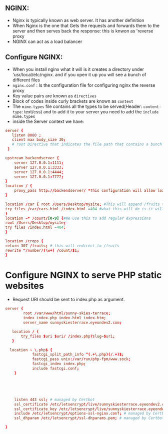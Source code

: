 ## NGINX: 
- Nginx is typically known as web server. It has another definition 
- When Nginx is the one that Gets the requests and forwards them to the server and then serves back the response: this is knwon as 'reverse proxy 
- NGINX can act as a load balancer 
## Configure NGINX:
- When you install nginx what it will is it creates a directory under 'usr/local/etc/nginx. and if you open it up you will see a bunch of different files
- `nginx.conf` : Is the configuration file for configuring nginx the reverse proxy
- Key value pairs are known as `directives`
- Block of codes inside curly brackets are known as `context` 
- The `mime.types` file contains all the types to be served(Header: `content-type`: text/css) and to add it to your server you need to add the `include mime.types`
- inside the Server context we have:
 ```conf
 server { 
    listen 8080 ; 
    client max body_size 30;
    # root Directive that indicates the file path that contains a bunch of different files that we want to serve when we go to 8080 
  }
```
```conf
upstream backendserver {
    server 127.0.0.1:1111; 
    server 127.0.0.1:3333; 
    server 127.0.0.1:4444; 
    server 127.0.0.1:7777;
}
location / {
    proxy_pass http://backendserver/ *This configuration will allow load balancing around the different servers
}

location /car { root /Users/Desktop/mysite; #This will append /fruits to the root alias /Users/DesktopJmysite/car #If you use this it will not append /car to the end #When you use this what we serve is the index.html file under the folder that mentionned and if the index file is not found we will get a 403 Forbidden error
try files /car/cars.html /index.html =404 #what this will do is it will try to find the files /car/cars.html but if it does not find it will serve index.html and if non off these exist it will throf a 404 error 
} 
location ~* /count/[0-9] {#We use this to add regular expressions 
root /Users/Desktop/mysite;
try files /index.html =404; 
} 

location /crops { 
return 307 /fruits; # this will redirect to /fruits 
rewrite ^/number/(\w+) /count/$1;
}
```
# Configure NGINX to serve PHP static websites
- Request URI should be sent to index.php as argument.
```conf
server {
        root /var/www/html/sunny-skies-terrace;
        index index.php index.html index.htm;
        server_name sunnyskiesterrace.eyeondev2.com;

   location / {
       try_files $uri $uri/ /index.php?slug=$uri;
   }

  location ~ \.php$ {
            fastcgi_split_path_info ^(.+\.php)(/.+)$;
            fastcgi_pass unix:/var/run/php-fpm/www.sock;
            fastcgi_index index.php;
            include fastcgi.conf;
    }





    listen 443 ssl; # managed by Certbot
    ssl_certificate /etc/letsencrypt/live/sunnyskiesterrace.eyeondev2.com/fullchain.pem; # managed by Certbot
    ssl_certificate_key /etc/letsencrypt/live/sunnyskiesterrace.eyeondev2.com/privkey.pem; # managed by Certbot
    include /etc/letsencrypt/options-ssl-nginx.conf; # managed by Certbot
    ssl_dhparam /etc/letsencrypt/ssl-dhparams.pem; # managed by Certbot

}
```
